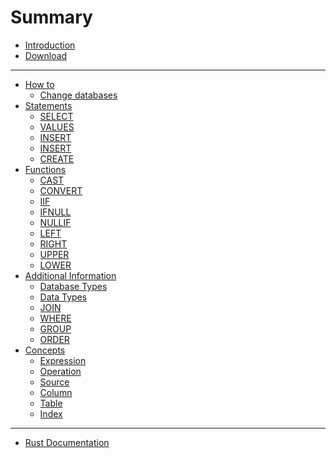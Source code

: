 # Summary

- [Introduction](./introduction.md)
- [Download](./download.md)
---
- [How to]()
  - [Change databases]()
- [Statements]()
	- [SELECT](./statements/SELECT.md)
	- [VALUES](./statements/VALUES.md)
	- [INSERT](./statements/INSERT.md)
	- [INSERT](./statements/DELETE.md)
	- [CREATE]()
- [Functions](./functions.md)
	- [CAST](./functions/CAST.md)
	- [CONVERT]()
	- [IIF](./functions/IIF.md)
	- [IFNULL](./functions/IFNULL.md)
	- [NULLIF](./functions/NULLIF.md)
	- [LEFT](./functions/LEFT.md)
	- [RIGHT](./functions/RIGHT.md)
	- [UPPER](./functions/UPPER.md)
	- [LOWER](./functions/LOWER.md)
- [Additional Information]()
	- [Database Types](./other/databases.md)
	- [Data Types]()
	- [JOIN]()
	- [WHERE]()
	- [GROUP]()
	- [ORDER]()
- [Concepts]()
	- [Expression](./concepts/expression.md)
	- [Operation](./concepts/operation.md)
	- [Source](./concepts/source.md)
	- [Column](./concepts/column.md)
	- [Table]()
	- [Index]()
---
- [Rust Documentation](./rustdoc.md)